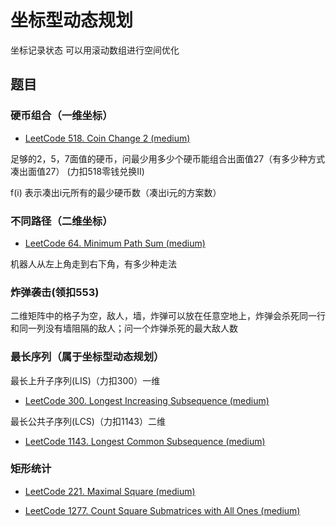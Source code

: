 # 坐标型动态规划

坐标记录状态
可以用滚动数组进行空间优化

## 题目

### 硬币组合（一维坐标）

- [LeetCode 518. Coin Change 2 (medium)](https://github.com/muyids/leetcode/blob/master/algorithms/501-600/518.coin-change-2.md)

足够的2，5，7面值的硬币，问最少用多少个硬币能组合出面值27（有多少种方式凑出面值27） (力扣518零钱兑换II)

f(i) 表示凑出i元所有的最少硬币数（凑出i元的方案数）

### 不同路径（二维坐标）

- [LeetCode 64. Minimum Path Sum (medium)](https://github.com/muyids/leetcode/blob/master/algorithms/1-100/64.minimum-path-sum.md)

机器人从左上角走到右下角，有多少种走法

### 炸弹袭击(领扣553)

二维矩阵中的格子为空，敌人，墙，炸弹可以放在任意空地上，炸弹会杀死同一行和同一列没有墙阻隔的敌人；问一个炸弹杀死的最大敌人数

### 最长序列（属于坐标型动态规划）

最长上升子序列(LIS)（力扣300）一维

- [LeetCode 300. Longest Increasing Subsequence (medium)](https://github.com/muyids/leetcode/blob/master/algorithms/201-300/300.longest-increasing-subsequence.md)

最长公共子序列(LCS)（力扣1143）二维

- [LeetCode 1143. Longest Common Subsequence (medium)](https://github.com/muyids/leetcode/blob/master/algorithms/1101-1200/1143.longest-common-subsequence.md)

### 矩形统计

- [LeetCode 221. Maximal Square (medium)](https://github.com/muyids/leetcode/blob/master/algorithms/201-300/221.maximal-square.md)

- [LeetCode 1277. Count Square Submatrices with All Ones (medium)](https://github.com/muyids/leetcode/blob/master/algorithms/1201-1300/1277.count-square-submatrices-with-all-ones.md)